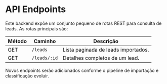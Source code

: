 # API Endpoints

Este backend expõe um conjunto pequeno de rotas REST para consulta de leads. As rotas principais são:

| Método | Caminho      | Descrição                           |
|-------|--------------|-------------------------------------|
| GET   | `/leads`     | Lista paginada de leads importados. |
| GET   | `/leads/:id` | Detalhes completos de um lead.      |

Novos endpoints serão adicionados conforme o pipeline de importação e classificação evoluir.
